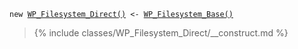 <p><code>new <a href="https://developer.wordpress.org/reference/classes/wp_filesystem_direct/">WP_Filesystem_Direct()</a> <- <a href="https://developer.wordpress.org/reference/classes/wp_filesystem_base/">WP_Filesystem_Base()</a></code></p>

<blockquote>

{% include classes/WP_Filesystem_Direct/__construct.md %}

</blockquote>